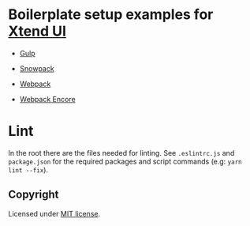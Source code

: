 # Boilerplate setup examples for [Xtend UI](https://github.com/minimit/xtendui)

- [Gulp](gulp)

- [Snowpack](snowpack)

- [Webpack](webpack)

- [Webpack Encore](encore)

# Lint

In the root there are the files needed for linting. See `.eslintrc.js` and `package.json` for the required packages and script commands (e.g: `yarn lint --fix`).

## Copyright

Licensed under [MIT license](https://github.com/minimit/xtendui-boilerplate/blob/master/LICENSE).
